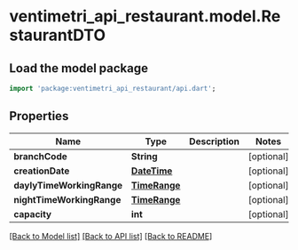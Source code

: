 # ventimetri_api_restaurant.model.RestaurantDTO

## Load the model package
```dart
import 'package:ventimetri_api_restaurant/api.dart';
```

## Properties
Name | Type | Description | Notes
------------ | ------------- | ------------- | -------------
**branchCode** | **String** |  | [optional] 
**creationDate** | [**DateTime**](DateTime.md) |  | [optional] 
**daylyTimeWorkingRange** | [**TimeRange**](TimeRange.md) |  | [optional] 
**nightTimeWorkingRange** | [**TimeRange**](TimeRange.md) |  | [optional] 
**capacity** | **int** |  | [optional] 

[[Back to Model list]](../README.md#documentation-for-models) [[Back to API list]](../README.md#documentation-for-api-endpoints) [[Back to README]](../README.md)


